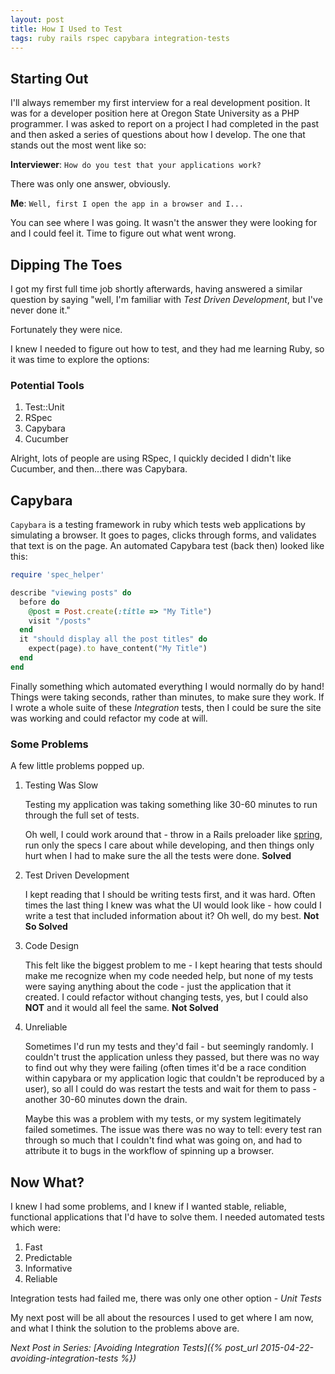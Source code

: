 ```yaml
---
layout: post
title: How I Used to Test
tags: ruby rails rspec capybara integration-tests
---
```


## Starting Out

I'll always remember my first interview for a real development position. It was
for a developer position here at Oregon State University as a PHP programmer. I was
asked to report on a project I had completed in the past and then asked a series
of questions about how I develop. The one that stands out the most went like so:

**Interviewer**: `How do you test that your applications work?`

There was only one answer, obviously.

**Me**: `Well, first I open the app in a browser and I...`

You can see where I was going. It wasn't the answer they were looking for and I
could feel it. Time to figure out what went wrong.

## Dipping The Toes

I got my first full time job shortly afterwards, having answered a similar question by saying "well, I'm familiar with *Test Driven Development*, but I've never done it."

Fortunately they were nice.

I knew I needed to figure out how to test, and they had me learning Ruby, so it
was time to explore the options:


### Potential Tools 

1. Test::Unit
1. RSpec
1. Capybara
1. Cucumber

Alright, lots of people are using RSpec, I quickly decided I didn't like
Cucumber, and then...there was Capybara.

## Capybara

`Capybara` is a testing framework in ruby which tests web applications by
simulating a browser. It goes to pages, clicks through forms, and validates that
text is on the page. An automated Capybara test (back then) looked like this:

```ruby
require 'spec_helper'

describe "viewing posts" do
  before do
    @post = Post.create(:title => "My Title")
    visit "/posts"
  end
  it "should display all the post titles" do
    expect(page).to have_content("My Title")
  end
end
```

Finally something which automated everything I would normally do by hand! Things
were taking seconds, rather than minutes, to make sure they work. If I wrote a
whole suite of these *Integration* tests, then I could be sure the site was
working and could refactor my code at will.

### Some Problems

A few little problems popped up.

1. Testing Was Slow
   
     Testing my application was taking something like 30-60 minutes to run through
the full set of tests.

     Oh well, I could work around that - throw in a Rails preloader like
[spring](https://github.com/rails/spring), run only the specs I care about while
developing, and then things only hurt when I had to make sure the all the tests
were done. **Solved**

2. Test Driven Development
   
     I kept reading that I should be writing tests first, and it was hard. Often
times the last thing I knew was what the UI would look like - how could I write
a test that included information about it? Oh well, do my best. **Not So
Solved**

3. Code Design

     This felt like the biggest problem to me - I kept hearing that tests should
make me recognize when my code needed help, but none of my tests were saying
anything about the code - just the application that it created. I could refactor
without changing tests, yes, but I could also **NOT** and it would all feel the
same. **Not Solved**

4. Unreliable

     Sometimes I'd run my tests and they'd fail - but seemingly randomly. I
couldn't trust the application unless they passed, but there was no way to find
out why they were failing (often times it'd be a race condition within capybara
or my application logic that couldn't be reproduced by a user), so all I could
do was restart the tests and wait for them to pass - another 30-60 minutes down
the drain.

     Maybe this was a problem with my tests, or my system legitimately failed
sometimes. The issue was there was no way to tell: every test ran through so
much that I couldn't find what was going on, and had to attribute it to bugs in
the workflow of spinning up a browser.

## Now What?

I knew I had some problems, and I knew if I wanted stable, reliable, functional
applications that I'd have to solve them. I needed automated tests which were:

1. Fast
2. Predictable
3. Informative
4. Reliable

Integration tests had failed me, there was only one other option - *Unit Tests*

My next post will be all about the resources I used to get where I am now, and
what I think the solution to the problems above are.

*Next Post in Series: [Avoiding Integration Tests]({% post_url 2015-04-22-avoiding-integration-tests %})*
